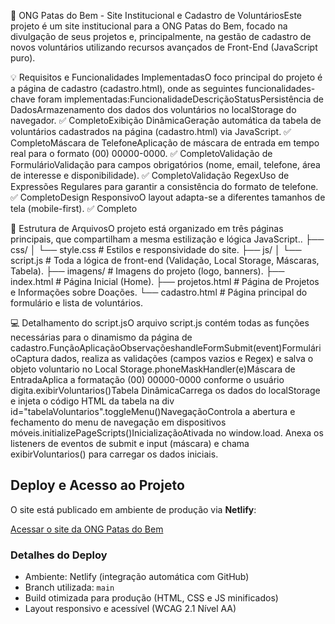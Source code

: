 🐾 ONG Patas do Bem - Site Institucional e Cadastro de VoluntáriosEste projeto é um site institucional para a ONG Patas do Bem, focado na divulgação de seus projetos e, principalmente, na gestão de cadastro de novos voluntários utilizando recursos avançados de Front-End (JavaScript puro).

💡 Requisitos e Funcionalidades ImplementadasO foco principal do projeto é a página de cadastro (cadastro.html), onde as seguintes funcionalidades-chave foram implementadas:FuncionalidadeDescriçãoStatusPersistência de DadosArmazenamento dos dados dos voluntários no localStorage do navegador.
✅ CompletoExibição DinâmicaGeração automática da tabela de voluntários cadastrados na página (cadastro.html) via JavaScript.
✅ CompletoMáscara de TelefoneAplicação de máscara de entrada em tempo real para o formato (00) 00000-0000.
✅ CompletoValidação de FormulárioValidação para campos obrigatórios (nome, email, telefone, área de interesse e disponibilidade).
✅ CompletoValidação RegexUso de Expressões Regulares para garantir a consistência do formato de telefone.
✅ CompletoDesign ResponsivoO layout adapta-se a diferentes tamanhos de tela (mobile-first).
✅ Completo

📁 Estrutura de ArquivosO projeto está organizado em três páginas principais, que compartilham a mesma estilização e lógica JavaScript..
├── css/
│   └── style.css           # Estilos e responsividade do site.
├── js/
│   └── script.js           # Toda a lógica de front-end (Validação, Local Storage, Máscaras, Tabela).
├── imagens/                # Imagens do projeto (logo, banners).
├── index.html              # Página Inicial (Home).
├── projetos.html           # Página de Projetos e Informações sobre Doações.
└── cadastro.html           # Página principal do formulário e lista de voluntários.

💻 Detalhamento do script.jsO arquivo script.js contém todas as funções necessárias para o dinamismo da página de cadastro.FunçãoAplicaçãoObservaçõeshandleFormSubmit(event)FormulárioCaptura dados, realiza as validações (campos vazios e Regex) e salva o objeto voluntario no Local Storage.phoneMaskHandler(e)Máscara de EntradaAplica a formatação (00) 00000-0000 conforme o usuário digita.exibirVoluntarios()Tabela DinâmicaCarrega os dados do localStorage e injeta o código HTML da tabela na div id="tabelaVoluntarios".toggleMenu()NavegaçãoControla a abertura e fechamento do menu de navegação em dispositivos móveis.initializePageScripts()InicializaçãoAtivada no window.load. Anexa os listeners de eventos de submit e input (máscara) e chama exibirVoluntarios() para carregar os dados iniciais.

##  Deploy e Acesso ao Projeto

O site está publicado em ambiente de produção via **Netlify**:

 [Acessar o site da ONG Patas do Bem](https://patasdobem.netlify.app)

###  Detalhes do Deploy
- Ambiente: Netlify (integração automática com GitHub)
- Branch utilizada: `main`
- Build otimizada para produção (HTML, CSS e JS minificados)
- Layout responsivo e acessível (WCAG 2.1 Nível AA)
